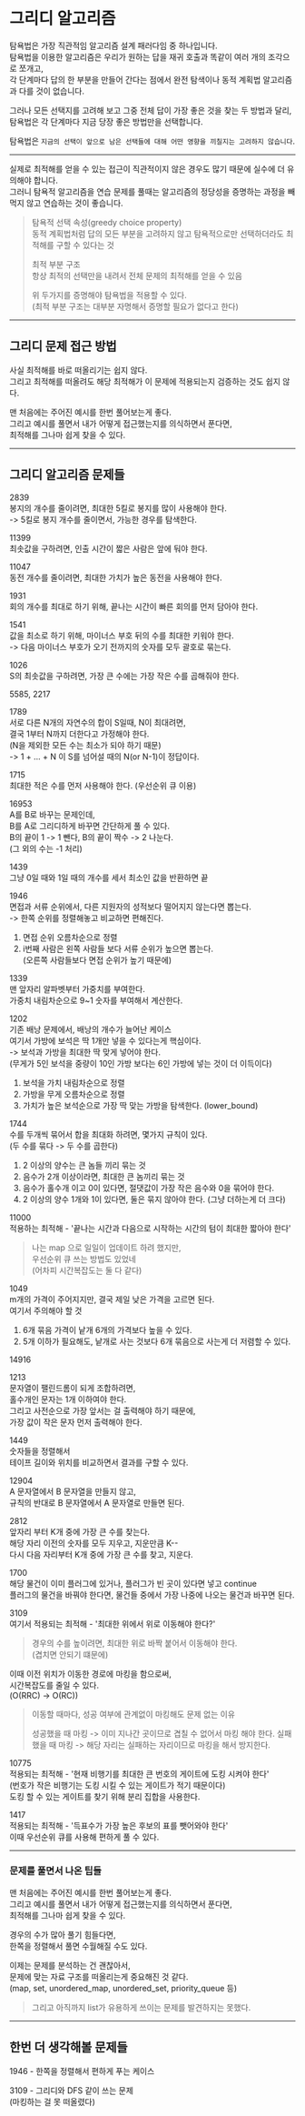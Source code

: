 # 그리디 알고리즘

탐욕법은 가장 직관적임 알고리즘 설계 패러다임 중 하나입니다.  
탐욕법을 이용한 알고리즘은 우리가 원하는 답을 재귀 호출과 똑같이 여러 개의 조각으로 쪼개고,  
각 단계마다 답의 한 부분을 만들어 간다는 점에서 완전 탐색이나 동적 계획법 알고리즘과 다를 것이 없습니다.

그러나 모든 선택지를 고려해 보고 그중 전체 답이 가장 좋은 것을 찾는 두 방법과 달리,  
탐욕법은 각 단계마다 지금 당장 좋은 방법만을 선택합니다.

탐욕법은 `지금의 선택이 앞으로 남은 선택들에 대해 어떤 영향을 끼칠지는 고려하지 않습니다`.

---

실제로 최적해를 얻을 수 있는 접근이 직관적이지 않은 경우도 많기 때문에 실수에 더 유의해야 합니다.  
그러니 탐욕적 알고리즘을 연습 문제를 풀때는 알고리즘의 정당성을 증명하는 과정을 빼먹지 않고 연습하는 것이 좋습니다.

> 탐욕적 선택 속성(greedy choice property)  
> 동적 계획법처럼 답의 모든 부분을 고려하지 않고 탐욕적으로만 선택하더라도 최적해를 구할 수 있다는 것
> 
> 최적 부분 구조  
> 항상 최적의 선택만을 내려서 전체 문제의 최적해를 얻을 수 있음
> 
> 위 두가지를 증명해야 탐욕법을 적용할 수 있다.  
> (최적 부분 구조는 대부분 자명해서 증명할 필요가 없다고 한다)

---

## 그리디 문제 접근 방법

사실 최적해를 바로 떠올리기는 쉽지 않다.  
그리고 최적해를 떠올려도 해당 최적해가 이 문제에 적용되는지 검증하는 것도 쉽지 않다.

맨 처음에는 주어진 예시를 한번 풀어보는게 좋다.  
그리고 예시를 풀면서 내가 어떻게 접근했는지를 의식하면서 푼다면,  
최적해를 그나마 쉽게 찾을 수 있다.

---

## 그리디 알고리즘 문제들

2839  
봉지의 개수를 줄이려면, 최대한 5킬로 봉지를 많이 사용해야 한다.  
-> 5킬로 봉지 개수를 줄이면서, 가능한 경우를 탐색한다.

11399  
최솟값을 구하려면, 인출 시간이 짧은 사람은 앞에 둬야 한다.

11047  
동전 개수를 줄이려면, 최대한 가치가 높은 동전을 사용해야 한다.  

1931  
회의 개수를 최대로 하기 위해, 끝나는 시간이 빠른 회의를 먼저 담아야 한다.  

1541  
값을 최소로 하기 위해, 마이너스 부호 뒤의 수를 최대한 키워야 한다.  
-> 다음 마이너스 부호가 오기 전까지의 숫자를 모두 괄호로 묶는다.

1026  
S의 최솟값을 구하려면, 가장 큰 수에는 가장 작은 수를 곱해줘야 한다.

5585, 2217

1789  
서로 다른 N개의 자연수의 합이 S일때, N이 최대려면,  
결국 1부터 N까지 더한다고 가정해야 한다.  
(N을 제외한 모든 수는 최소가 되야 하기 때문)  
-> 1 + ... + N 이 S를 넘어설 때의 N(or N-1)이 정답이다.

1715  
최대한 적은 수를 먼저 사용해야 한다. (우선순위 큐 이용)

16953  
A를 B로 바꾸는 문제인데,  
B를 A로 그리디하게 바꾸면 간단하게 풀 수 있다.  
B의 끝이 1 -> 1 뺀다, B의 끝이 짝수 -> 2 나눈다.  
(그 외의 수는 -1 처리)

1439  
그냥 0일 때와 1일 때의 개수를 세서 최소인 값을 반환하면 끝

1946  
면접과 서류 순위에서, 다른 지원자의 성적보다 떨어지지 않는다면 뽑는다.  
-> 한쪽 순위를 정렬해놓고 비교하면 편해진다.  
1. 면접 순위 오름차순으로 정렬
2. i번째 사람은 왼쪽 사람들 보다 서류 순위가 높으면 뽑는다.  
   (오른쪽 사람들보다 면접 순위가 높기 때문에)

1339  
맨 앞자리 알파벳부터 가중치를 부여한다.  
가중치 내림차순으로 9~1 숫자를 부여해서 계산한다.

1202  
기존 배낭 문제에서, 배낭의 개수가 늘어난 케이스  
여기서 가방에 보석은 딱 1개만 넣을 수 있다는게 핵심이다.  
-> 보석과 가방을 최대한 딱 맞게 넣어야 한다.  
(무게가 5인 보석을 중량이 10인 가방 보다는 6인 가방에 넣는 것이 더 이득이다)
1. 보석을 가치 내림차순으로 정렬
2. 가방을 무게 오름차순으로 정렬
3. 가치가 높은 보석순으로 가장 딱 맞는 가방을 탐색한다. (lower_bound)

1744  
수를 두개씩 묶어서 합을 최대화 하려면, 몇가지 규칙이 있다.  
(두 수를 묶다 -> 두 수를 곱한다)
1. 2 이상의 양수는 큰 놈들 끼리 묶는 것
2. 음수가 2개 이상이라면, 최대한 큰 놈끼리 묶는 것
3. 음수가 홀수개 이고 0이 있다면, 절댓값이 가장 작은 음수와 0을 묶어야 한다.
4. 2 이상의 양수 1개와 1이 있다면, 둘은 묶지 않아야 한다. (그냥 더하는게 더 크다)

11000  
적용하는 최적해 - '끝나는 시간과 다음으로 시작하는 시간의 텀이 최대한 짧아야 한다'  

> 나는 map 으로 일일이 업데이트 하려 했지만,  
> 우선순위 큐 쓰는 방법도 있었네  
> (어차피 시간복잡도는 둘 다 같다)

1049  
m개의 가격이 주어지지만, 결국 제일 낮은 가격을 고르면 된다.  
여기서 주의해야 할 것
1. 6개 묶음 가격이 낱개 6개의 가격보다 높을 수 있다.
2. 5개 이하가 필요해도, 낱개로 사는 것보다 6개 묶음으로 사는게 더 저렴할 수 있다.

14916  

1213  
문자열이 팰린드롬이 되게 조합하려면,  
홀수개인 문자는 1개 이하여야 한다.  
그리고 사전순으로 가장 앞서는 걸 출력해야 하기 때문에,  
가장 값이 작은 문자 먼저 출력해야 한다.

1449  
숫자들을 정렬해서  
테이프 길이와 위치를 비교하면서 결과를 구할 수 있다. 

12904  
A 문자열에서 B 문자열을 만들지 않고,  
규칙의 반대로 B 문자열에서 A 문자열로 만들면 된다.

2812  
앞자리 부터 K개 중에 가장 큰 수를 찾는다.  
해당 자리 이전의 숫자를 모두 지우고, 지운만큼 K--  
다시 다음 자리부터 K개 중에 가장 큰 수를 찾고, 지운다.

1700  
해당 물건이 이미 플러그에 있거나, 플러그가 빈 곳이 있다면 넣고 continue  
플러그의 물건을 바꿔야 한다면, 물건들 중에서 가장 나중에 나오는 물건과 바꾸면 된다.

3109  
여기서 적용되는 최적해 - '최대한 위에서 위로 이동해야 한다?'

> 경우의 수를 높이려면, 최대한 위로 바짝 붙어서 이동해야 한다.  
> (겹치면 안되기 떄문에)

이때 이전 위치가 이동한 경로에 마킹을 함으로써,  
시간복잡도를 줄일 수 있다.  
(O(RRC) -> O(RC))

> 이동할 때마다, 성공 여부에 관계없이 마킹해도 문제 없는 이유  
> 
> 성공했을 때 마킹 -> 이미 지나간 곳이므로 겹칠 수 없어서 마킹 해야 한다.
> 실패했을 때 마킹 -> 해당 자리는 실패하는 자리이므로 마킹을 해서 방지한다.

10775  
적용되는 최적해 - '현재 비행기를 최대한 큰 번호의 게이트에 도킹 시켜야 한다'  
(번호가 작은 비행기는 도킹 시킬 수 있는 게이트가 적기 때문이다)  
도킹 할 수 있는 게이트를 찾기 위해 분리 집합을 사용한다.

1417  
적용되는 최적해 - '득표수가 가장 높은 후보의 표를 뺏어와야 한다'  
이때 우선순위 큐를 사용해 편하게 풀 수 있다.

---

### 문제를 풀면서 나온 팁들

맨 처음에는 주어진 예시를 한번 풀어보는게 좋다.  
그리고 예시를 풀면서 내가 어떻게 접근했는지를 의식하면서 푼다면,  
최적해를 그나마 쉽게 찾을 수 있다.

경우의 수가 많아 풀기 힘들다면,  
한쪽을 정렬해서 풀면 수월해질 수도 있다.

이제는 문제를 분석하는 건 괜찮아서,  
문제에 맞는 자료 구조를 떠올리는게 중요해진 것 같다.  
(map, set, unordered_map, unordered_set, priority_queue 등)

> 그리고 아직까지 list가 유용하게 쓰이는 문제를 발견하지는 못했다.

---

## 한번 더 생각해볼 문제들

1946 - 한쪽을 정렬해서 편하게 푸는 케이스

3109 - 그리디와 DFS 같이 쓰는 문제  
(마킹하는 걸 못 떠올렸다)